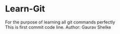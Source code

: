 # Learn-Git
For the purpose of learning all git commands perfectly
<br> 
This is first commit code line.
Author: Gaurav Shelke
